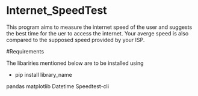 # Internet_SpeedTest

This program aims to measure the internet speed of the user and suggests the best time for the uer to access the internet. Your averge speed is also compared to the supposed speed provided by your ISP.

#Requirements

The libariries mentioned below are to be installed using

- pip install library_name

pandas
matplotlib
Datetime
Speedtest-cli

